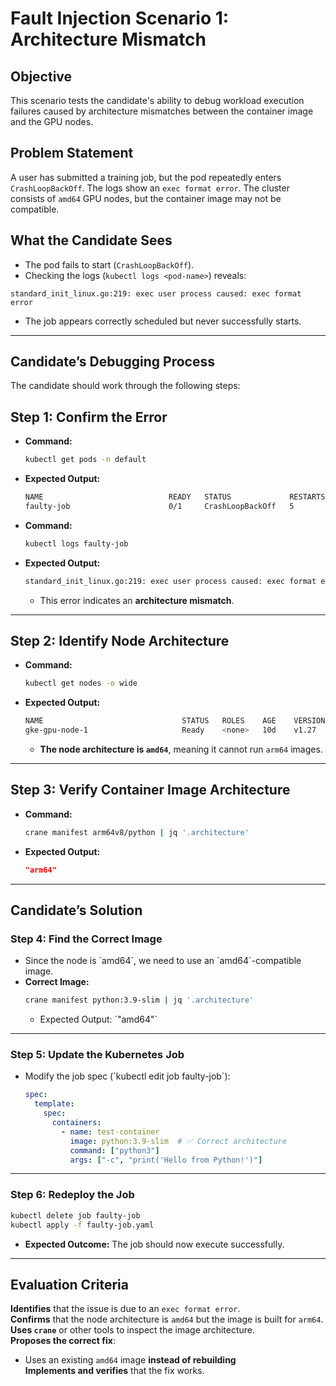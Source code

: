 # Fault Injection Scenario 1: Architecture Mismatch

## **Objective**
This scenario tests the candidate's ability to debug workload execution failures caused by architecture mismatches between the container image and the GPU nodes.

## **Problem Statement**
A user has submitted a training job, but the pod repeatedly enters `CrashLoopBackOff`. The logs show an `exec format error`. The cluster consists of `amd64` GPU nodes, but the container image may not be compatible.

## **What the Candidate Sees**
- The pod fails to start (`CrashLoopBackOff`).
- Checking the logs (`kubectl logs <pod-name>`) reveals:
```
standard_init_linux.go:219: exec user process caused: exec format error
```
- The job appears correctly scheduled but never successfully starts.

---

## **Candidate’s Debugging Process**
The candidate should work through the following steps:

## **Step 1: Confirm the Error**
- **Command:**
  ```sh
  kubectl get pods -n default
  ```
- **Expected Output:**
  ```sh
  NAME                            READY   STATUS             RESTARTS   AGE
  faulty-job                      0/1     CrashLoopBackOff   5          3m
  ```
  
- **Command:**
  ```sh
  kubectl logs faulty-job
  ```
- **Expected Output:**
  ```sh
  standard_init_linux.go:219: exec user process caused: exec format error
  ```
  - This error indicates an **architecture mismatch**.

---

## **Step 2: Identify Node Architecture**
- **Command:**
  ```sh
  kubectl get nodes -o wide
  ```
- **Expected Output:**
  ```sh
  NAME                               STATUS   ROLES    AGE    VERSION   INTERNAL-IP   EXTERNAL-IP   OS-IMAGE            KERNEL-VERSION   ARCH
  gke-gpu-node-1                     Ready    <none>   10d    v1.27     10.10.0.1     35.198.49.22  Ubuntu 22.04        5.15.0-1073-gke  amd64
  ``````
  - **The node architecture is `amd64`**, meaning it cannot run `arm64` images.

---

## **Step 3: Verify Container Image Architecture**
- **Command:**
  ```sh
  crane manifest arm64v8/python | jq '.architecture'
  ```
- **Expected Output:**
  ```json
  "arm64"
  ```

---

## **Candidate’s Solution**
### **Step 4: Find the Correct Image**
   - Since the node is \`amd64\`, we need to use an \`amd64\`-compatible image.
   - **Correct Image:**
     ```sh
     crane manifest python:3.9-slim | jq '.architecture'
     ```
     - Expected Output: \`"amd64"\`

---

### **Step 5: Update the Kubernetes Job**
   - Modify the job spec (\`kubectl edit job faulty-job\`):
     ```yaml
     spec:
       template:
         spec:
           containers:
             - name: test-container
               image: python:3.9-slim  # ✅ Correct architecture
               command: ["python3"]
               args: ["-c", "print('Hello from Python!')"]
     ```

---

### **Step 6: Redeploy the Job**
   ```sh
   kubectl delete job faulty-job
   kubectl apply -f faulty-job.yaml
   ```
   - **Expected Outcome:** The job should now execute successfully.
---

## **Evaluation Criteria**
**Identifies** that the issue is due to an `exec format error`.  
**Confirms** that the node architecture is `amd64` but the image is built for `arm64`.  
**Uses `crane`** or other tools to inspect the image architecture.  
**Proposes the correct fix**:
- Uses an existing `amd64` image **instead of rebuilding**  
**Implements and verifies** that the fix works.

